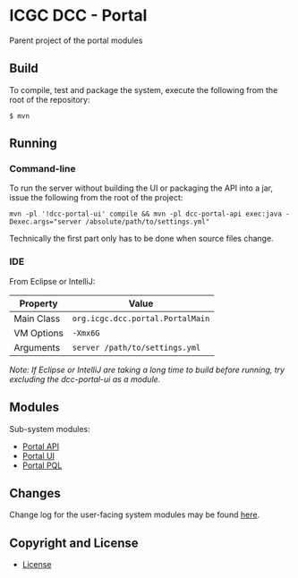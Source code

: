 # ICGC DCC - Portal

Parent project of the portal modules

## Build

To compile, test and package the system, execute the following from the root of the repository:
```
$ mvn
```

## Running

### Command-line

To run the server without building the UI or packaging the API into a jar, issue the following from the root of the project:

```shell
mvn -pl '!dcc-portal-ui' compile && mvn -pl dcc-portal-api exec:java -Dexec.args="server /absolute/path/to/settings.yml"
```

Technically the first part only has to be done when source files change.

### IDE
From Eclipse or IntelliJ:

| Property   | Value                            |
| ---------- | -------------------------------- |
| Main Class | `org.icgc.dcc.portal.PortalMain` |
| VM Options | `-Xmx6G`                         |
| Arguments  | `server /path/to/settings.yml`   |

*Note: If Eclipse or IntelliJ are taking a long time to build before running, try excluding
the dcc-portal-ui as a module.*
    
## Modules

Sub-system modules:

- [Portal API](dcc-portal-api/README.md)
- [Portal UI](dcc-portal-ui/README.md)
- [Portal PQL](dcc-portal-pql/README.md)

## Changes

Change log for the user-facing system modules may be found [here](CHANGES.md).

## Copyright and License

* [License](LICENSE.md)
